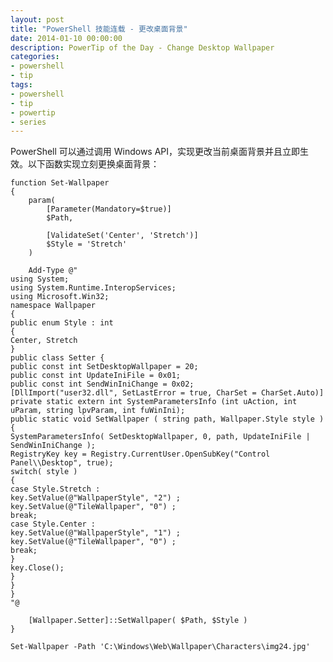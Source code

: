 ```yaml
---
layout: post
title: "PowerShell 技能连载 - 更改桌面背景"
date: 2014-01-10 00:00:00
description: PowerTip of the Day - Change Desktop Wallpaper
categories:
- powershell
- tip
tags:
- powershell
- tip
- powertip
- series
---
```

PowerShell 可以通过调用 Windows API，实现更改当前桌面背景并且立即生效。以下函数实现立刻更换桌面背景：

	function Set-Wallpaper
	{
	    param(
	        [Parameter(Mandatory=$true)]
	        $Path,
	
	        [ValidateSet('Center', 'Stretch')]
	        $Style = 'Stretch'
	    )
	
	    Add-Type @"
	using System;
	using System.Runtime.InteropServices;
	using Microsoft.Win32;
	namespace Wallpaper
	{
	public enum Style : int
	{
	Center, Stretch
	}
	public class Setter {
	public const int SetDesktopWallpaper = 20;
	public const int UpdateIniFile = 0x01;
	public const int SendWinIniChange = 0x02;
	[DllImport("user32.dll", SetLastError = true, CharSet = CharSet.Auto)]
	private static extern int SystemParametersInfo (int uAction, int uParam, string lpvParam, int fuWinIni);
	public static void SetWallpaper ( string path, Wallpaper.Style style ) {
	SystemParametersInfo( SetDesktopWallpaper, 0, path, UpdateIniFile | SendWinIniChange );
	RegistryKey key = Registry.CurrentUser.OpenSubKey("Control Panel\\Desktop", true);
	switch( style )
	{
	case Style.Stretch :
	key.SetValue(@"WallpaperStyle", "2") ;
	key.SetValue(@"TileWallpaper", "0") ;
	break;
	case Style.Center :
	key.SetValue(@"WallpaperStyle", "1") ;
	key.SetValue(@"TileWallpaper", "0") ;
	break;
	}
	key.Close();
	}
	}
	}
	"@
	
	    [Wallpaper.Setter]::SetWallpaper( $Path, $Style )
	}
	
	Set-Wallpaper -Path 'C:\Windows\Web\Wallpaper\Characters\img24.jpg'

<!--本文国际来源：[Change Desktop Wallpaper](http://community.idera.com/powershell/powertips/b/tips/posts/change-desktop-wallpaper)-->
